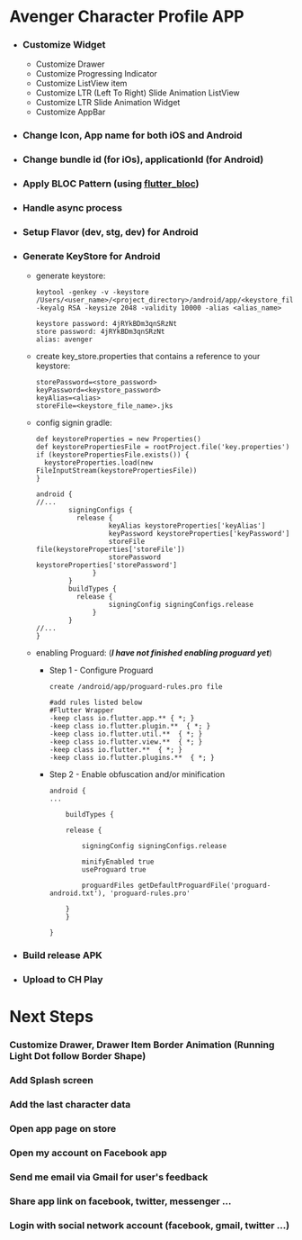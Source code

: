 # Avenger Character Profile APP



- ### Customize Widget

  - Customize Drawer
  - Customize Progressing Indicator
  - Customize ListView item
  - Customize LTR (Left To Right) Slide Animation ListView
  - Customize LTR Slide Animation Widget
  - Customize AppBar
 
- ### Change Icon, App name for both iOS and Android
- ### Change bundle id (for iOs), applicationId (for Android)
- ### Apply BLOC Pattern (using [flutter_bloc](https://pub.dev/packages/flutter_bloc))
- ### Handle async process
- ### Setup Flavor (dev, stg, dev) for Android
- ### Generate KeyStore for Android

  - generate keystore:
  
	  ```
	  keytool -genkey -v -keystore /Users/<user_name>/<project_directory>/android/app/<keystore_file_name>.jks -keyalg RSA -keysize 2048 -validity 10000 -alias <alias_name>
	  
	  keystore password: 4jRYkBDm3qnSRzNt
	  store password: 4jRYkBDm3qnSRzNt
	  alias: avenger
	  ```
	  
  - create key_store.properties that contains a reference to your keystore:
	  
	  ```
	  storePassword=<store_password>
	  keyPassword=<keystore_password>
	  keyAlias=<alias>
	  storeFile=<keystore_file_name>.jks
	  ```
	  
  - config signin gradle:
  
	  ```
	  def keystoreProperties = new Properties()
	  def keystorePropertiesFile = rootProject.file('key.properties')
	  if (keystorePropertiesFile.exists()) {
	  	keystoreProperties.load(new FileInputStream(keystorePropertiesFile))
	  }
	  
	  android {
	  //...
			  signingConfigs {
			  	release {
		        		keyAlias keystoreProperties['keyAlias']
		        		keyPassword keystoreProperties['keyPassword']
		        		storeFile file(keystoreProperties['storeFile'])
				       	storePassword keystoreProperties['storePassword']
		    		}
		      }
			  buildTypes {
			  	release {
			       		signingConfig signingConfigs.release
			    	}
			  }
	  //...
	  }
	  ```
	  
  - enabling Proguard: (***I have not finished enabling proguard yet***)
  
  	- Step 1 - Configure Proguard
	  
		```
		create /android/app/proguard-rules.pro file

		#add rules listed below
		#Flutter Wrapper
		-keep class io.flutter.app.** { *; }
		-keep class io.flutter.plugin.**  { *; }
		-keep class io.flutter.util.**  { *; }
		-keep class io.flutter.view.**  { *; }
		-keep class io.flutter.**  { *; }
		-keep class io.flutter.plugins.**  { *; }

		```
  	- Step 2 - Enable obfuscation and/or minification
		
		```
		android {
		...
		
		    buildTypes {

			release {

			    signingConfig signingConfigs.release

			    minifyEnabled true
			    useProguard true

			    proguardFiles getDefaultProguardFile('proguard-android.txt'), 'proguard-rules.pro'

			}
		    }

		}
		```
		
- ### Build release APK
- ### Upload to CH Play

# Next Steps

### Customize Drawer, Drawer Item Border Animation (Running Light Dot follow Border Shape) 
### Add Splash screen
### Add the last character data
### Open app page on store
### Open my account on Facebook app
### Send me email via Gmail for user's feedback
### Share app link on facebook, twitter, messenger ...
### Login with social network account (facebook, gmail, twitter ...)


